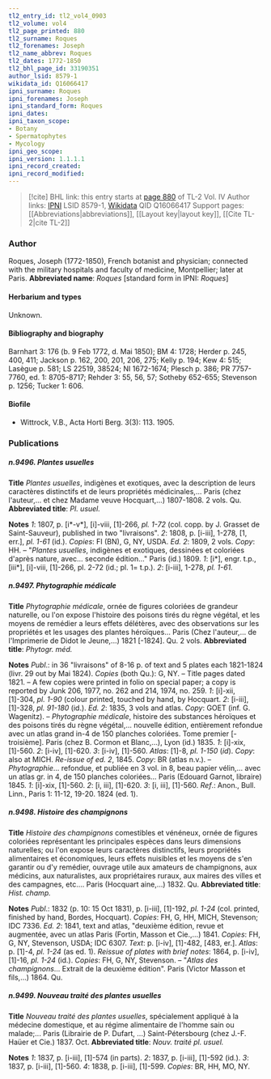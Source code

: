 ```yaml
---
tl2_entry_id: tl2_vol4_0903
tl2_volume: vol4
tl2_page_printed: 880
tl2_surname: Roques
tl2_forenames: Joseph
tl2_name_abbrev: Roques
tl2_dates: 1772-1850
tl2_bhl_page_id: 33190351
author_lsid: 8579-1
wikidata_id: Q16066417
ipni_surname: Roques
ipni_forenames: Joseph
ipni_standard_form: Roques
ipni_dates: 
ipni_taxon_scope: 
- Botany
- Spermatophytes
- Mycology
ipni_geo_scope: 
ipni_version: 1.1.1.1
ipni_record_created: 
ipni_record_modified:
---
```


> [!cite] BHL link: this entry starts at [page 880](https://www.biodiversitylibrary.org/page/33190351) of TL-2 Vol. IV
> Author links: [IPNI](https://www.ipni.org/a/8579-1) LSID 8579-1, [Wikidata](https://www.wikidata.org/wiki/Q16066417) QID Q16066417
> Support pages: [[Abbreviations|abbreviations]], [[Layout key|layout key]], [[Cite TL-2|cite TL-2]]

### Author

Roques, Joseph (1772-1850), French botanist and physician; connected with the military hospitals and faculty of medicine, Montpellier; later at Paris. 
**Abbreviated name**: *Roques* \[standard form in IPNI: *Roques*\]

#### Herbarium and types

Unknown.

#### Bibliography and biography

Barnhart 3: 176 (b. 9 Feb 1772, d. Mai 1850); BM 4: 1728; Herder p. 245, 400, 411; Jackson p. 162, 200, 201, 206, 275; Kelly p. 194; Kew 4: 515; Lasègue p. 581; LS 22519, 38524; NI 1672-1674; Plesch p. 386; PR 7757-7760, ed. 1: 8705-8717; Rehder 3: 55, 56, 57; Sotheby 652-655; Stevenson p. 1256; Tucker 1: 606.

#### Biofile

- Wittrock, V.B., Acta Horti Berg. 3(3): 113. 1905.

### Publications

##### n.9496. Plantes usuelles

**Title**
*Plantes usuelles*, indigènes et exotiques, avec la description de leurs caractères distinctifs et de leurs propriétés médicinales,... Paris (chez l'auteur,... et chez Madame veuve Hocquart,...) 1807-1808. 2 vols. Qu.
**Abbreviated title**: *Pl. usuel.*

**Notes**
*1*: 1807, p. \[i\*-v\*\], \[i\]-viii, \[1\]-266, *pl. 1-72* (col. copp. by J. Grasset de Saint-Sauveur), published in two "livraisons".
*2*: 1808, p. \[i-iii\], 1-278, \[1, err.\], *pl. 1-61* (id.).
*Copies*: FI (BN), G, NY, USDA.
*Ed. 2*: 1809, 2 vols. *Copy*: HH. – "*Plantes usuelles*, indigènes et exotiques, dessinées et coloriées d'après nature, avec... seconde édition..." Paris (id.) 1809.
*1*: \[i\*\], engr. t.p., \[iii\*\], \[i\]-viii, \[1\]-266, pl. 2-72 (id.; pl. 1= t.p.).
*2*: \[i-iii\], 1-278, *pl. 1-61.*

##### n.9497. Phytographie médicale

**Title**
*Phytographie médicale*, ornée de figures coloriées de grandeur naturelle, ou l'on expose l'histoire des poisons tirés du règne végétal, et les moyens de remédier a leurs effets délétères, avec des observations sur les propriétés et les usages des plantes héroïques... Paris (Chez l'auteur,... de l'Imprimerie de Didot le Jeune,...) 1821 \[-1824\]. Qu. 2 vols.
**Abbreviated title**: *Phytogr. méd.*

**Notes**
*Publ*.: in 36 "livraisons" of 8-16 p. of text and 5 plates each 1821-1824 (livr. 29 out by Mai 1824). *Copies* (both Qu.): G, NY. – Title pages dated 1821. – A few copies were printed in folio on special paper; a copy is reported by Junk 206, 1977, no. 262 and 214, 1974, no. 259.
*1*: \[i\]-xii, \[1\]-304, *pl. 1-90* (colour printed, touched by hand, by Hocquart.
*2*: \[i-iii\], \[1\]-328, *pl. 91-180* (id.).
*Ed. 2*: 1835, 3 vols and atlas. *Copy*: GOET (inf. G. Wagenitz). – *Phytographie médicale*, histoire des substances héroïques et des poisons tirés du règne végétal,... nouvelle édition, entièrement refondue avec un atlas grand in-4 de 150 planches coloriées. Tome premier \[-troisième\]. Paris (chez B. Cormon et Blanc,...), Lyon (id.) 1835.
*1*: \[i\]-xix, \[1\]-560.
*2*: \[i-iv\], \[1\]-620.
*3*: \[i-iv\], \[1\]-560.
*Atlas*: \[1\]-8, *pl. 1-150* (*id*). *Copy*: also at MICH.
*Re-issue of ed. 2*, 1845. *Copy*: BR (atlas n.v.). – *Phytographie*... refondue, et publiée en 3 vol. in 8, beau papier vélin,... avec un atlas gr. in 4, de 150 planches coloriées... Paris (Edouard Garnot, libraire) 1845.
*1*: \[i\]-xix, \[1\]-560.
*2*: \[i, iii\], \[1\]-620.
*3*: \[i, iii\], \[1\]-560.
*Ref*.: Anon., Bull. Linn., Paris 1: 11-12, 19-20. 1824 (ed. 1).

##### n.9498. Histoire des champignons

**Title**
*Histoire des champignons* comestibles et vénéneux, ornée de figures coloriées représentant les principales espèces dans leurs dimensions naturelles; ou l'on expose leurs caractères distinctifs, leurs propriétés alimentaires et économiques, leurs effets nuisibles et les moyens de s'en garantir ou d'y remédier, ouvrage utile aux amateurs de champignons, aux médicins, aux naturalistes, aux propriétaires ruraux, aux maires des villes et des campagnes, etc.... Paris (Hocquart aine,...) 1832. Qu.
**Abbreviated title**: *Hist. champ.*

**Notes**
*Publ*.: 1832 (p. 10: 15 Oct 1831), p. \[i-iii\], \[1\]-192, *pl. 1-24* (col. printed, finished by hand, Bordes, Hocquart). *Copies*: FH, G, HH, MICH, Stevenson; IDC 7336.
*Ed. 2*: 1841, text and atlas, "deuxième édition, revue et augmentée, avec un atlas Paris (Fortin, Masson et Cie.,...) 1841. *Copies*: FH, G, NY, Stevenson, USDA; IDC 6307.
*Text*: p. \[i-iv\], \[1\]-482, \[483, er.\].
*Atlas*: p. \[1\]-4, *pl. 1-24* (as ed. 1).
*Reissue of plates with brief notes*: 1864, p. \[i-iv\], \[1\]-16, *pl. 1-24* (id.). *Copies*: FH, G, NY, Stevenson. – "*Atlas des champignons*... Extrait de la deuxième édition". Paris (Victor Masson et fils,...) 1864. Qu.

##### n.9499. Nouveau traité des plantes usuelles

**Title**
*Nouveau traité des plantes usuelles*, spécialement appliqué à la médecine domestique, et au régime alimentaire de l'homme sain ou malade;... Paris (Librairie de P. Dufart, ...) Saint-Pétersbourg (chez J.-F. Haüer et Cie.) 1837. Oct.
**Abbreviated title**: *Nouv. traité pl. usuel.*

**Notes**
*1*: 1837, p. \[i-iii\], \[1\]-574 (in parts).
*2*: 1837, p. \[i-iii\], \[1\]-592 (id.).
*3*: 1837, p. \[i-iii\], \[1\]-560.
*4*: 1838, p. \[i-iii\], \[1\]-599.
*Copies*: BR, HH, MO, NY.

